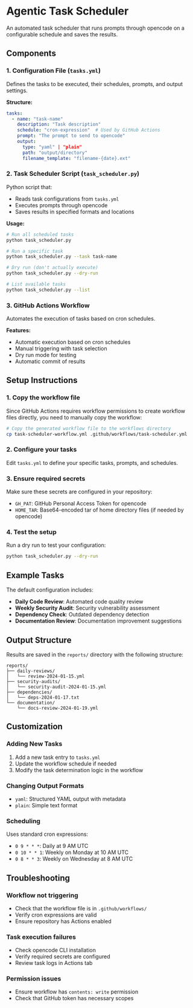 # Agentic Task Scheduler

An automated task scheduler that runs prompts through opencode on a configurable schedule and saves the results.

## Components

### 1. Configuration File (`tasks.yml`)
Defines the tasks to be executed, their schedules, prompts, and output settings.

**Structure:**
```yaml
tasks:
  - name: "task-name"
    description: "Task description"
    schedule: "cron-expression"  # Used by GitHub Actions
    prompt: "The prompt to send to opencode"
    output:
      type: "yaml" | "plain"
      path: "output/directory"
      filename_template: "filename-{date}.ext"
```

### 2. Task Scheduler Script (`task_scheduler.py`)
Python script that:
- Reads task configurations from `tasks.yml`
- Executes prompts through opencode
- Saves results in specified formats and locations

**Usage:**
```bash
# Run all scheduled tasks
python task_scheduler.py

# Run a specific task
python task_scheduler.py --task task-name

# Dry run (don't actually execute)
python task_scheduler.py --dry-run

# List available tasks
python task_scheduler.py --list
```

### 3. GitHub Actions Workflow
Automates the execution of tasks based on cron schedules.

**Features:**
- Automatic execution based on cron schedules
- Manual triggering with task selection
- Dry run mode for testing
- Automatic commit of results

## Setup Instructions

### 1. Copy the workflow file
Since GitHub Actions requires workflow permissions to create workflow files directly, you need to manually copy the workflow:

```bash
# Copy the generated workflow file to the workflows directory
cp task-scheduler-workflow.yml .github/workflows/task-scheduler.yml
```

### 2. Configure your tasks
Edit `tasks.yml` to define your specific tasks, prompts, and schedules.

### 3. Ensure required secrets
Make sure these secrets are configured in your repository:
- `GH_PAT`: GitHub Personal Access Token for opencode
- `HOME_TAR`: Base64-encoded tar of home directory files (if needed by opencode)

### 4. Test the setup
Run a dry run to test your configuration:
```bash
python task_scheduler.py --dry-run
```

## Example Tasks

The default configuration includes:
- **Daily Code Review**: Automated code quality review
- **Weekly Security Audit**: Security vulnerability assessment  
- **Dependency Check**: Outdated dependency detection
- **Documentation Review**: Documentation improvement suggestions

## Output Structure

Results are saved in the `reports/` directory with the following structure:
```
reports/
├── daily-reviews/
│   └── review-2024-01-15.yml
├── security-audits/
│   └── security-audit-2024-01-15.yml
├── dependencies/
│   └── deps-2024-01-17.txt
└── documentation/
    └── docs-review-2024-01-19.yml
```

## Customization

### Adding New Tasks
1. Add a new task entry to `tasks.yml`
2. Update the workflow schedule if needed
3. Modify the task determination logic in the workflow

### Changing Output Formats
- `yaml`: Structured YAML output with metadata
- `plain`: Simple text format

### Scheduling
Uses standard cron expressions:
- `0 9 * * *`: Daily at 9 AM UTC
- `0 10 * * 1`: Weekly on Monday at 10 AM UTC
- `0 8 * * 3`: Weekly on Wednesday at 8 AM UTC

## Troubleshooting

### Workflow not triggering
- Check that the workflow file is in `.github/workflows/`
- Verify cron expressions are valid
- Ensure repository has Actions enabled

### Task execution failures
- Check opencode CLI installation
- Verify required secrets are configured
- Review task logs in Actions tab

### Permission issues
- Ensure workflow has `contents: write` permission
- Check that GitHub token has necessary scopes